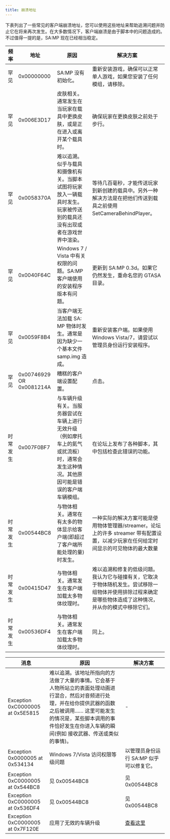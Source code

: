 ```yaml
---
title: 崩溃地址
---
```


下表列出了一些常见的客户端崩溃地址，您可以使用这些地址来帮助追溯问题并防止它在将来再次发生。在大多数情况下，客户端崩溃是由于脚本中的问题造成的。不过值得一提的是，SA:MP 现在已经相当稳定。

| 频率     | 地址                     | 原因                                                         | 解决方案                                                     |
| -------- | ------------------------ | ------------------------------------------------------------ | ------------------------------------------------------------ |
| 罕见     | 0x00000000               | SA:MP 没有初始化。                                           | 重新安装游戏，确保可以正常单人游戏，如果您安装了任何模组，请移除。 |
| 罕见     | 0x006E3D17               | 皮肤相关。通常发生在当玩家在载具中更换皮肤，或是正在进入或离开某个载具时。 | 确保玩家在更换皮肤之前处于步行。                             |
| 罕见     | 0x0058370A               | 难以追溯。似乎与载具和摄像机有关。当脚本试图将玩家放入一辆载具时发生。玩家被传送到的载具还没有出现或者在游戏世界中渲染。 | 等待几百毫秒，才能传送玩家到新创建的载具中。另外一种解决方法是在把他们传送到载具之前使用 SetCameraBehindPlayer。 |
| 罕见     | 0x0040F64C               | Windows 7 / Vista 中有关权限的问题。SA:MP 客户端使用的安装程序版本有问题。 | 更新到 SA:MP 0.3d。如果它仍然发生，重命名您的 GTASA 目录。   |
| 罕见     | 0x0059F8B4               | 当客户端无法加载 SA: MP 物体时发生。通常是因为缺少一个基本文件 samp.img 造成。 | 重新安装客户端。如果使用 Windows Vista/7，请尝试以管理员身份运行安装程序。 |
| 罕见     | 0x00746929 OR 0x0081214A | 糟糕的客户端设置配置。                                       | 点击。                                                       |
| 时常发生 | 0x007F0BF7               | 与车辆升级有关。当服务器尝试在车辆上进行无效升级（例如摩托车上的氮气或扰流板）时，通常会发生这种情况。其他原因可能是错误的客户端车辆模组。 | 在论坛上发布了各种脚本，其中包括检查此错误的功能。           |
| 时常发生 | 0x00544BC8               | 与物体相关。通常在有太多的物体显示给客户端(即超过了客户端所能处理的量)时发生。 | 一种实际的解决方案可能是使用物体管理器/streamer。论坛上的许多 streamer 带有配置设置，以减少玩家在任何给定时间显示的可见物体的最大数量 |
| 时常发生 | 0x00415D47               | 与物体相关。通常发生在客户端加载太多物体纹理时。             | 难以追溯和修复的低级问题。我认为它与碰撞有关，它取决于物体随机发生。尝试移除一组物体并使用排除过程来确定是哪些物体造成了这种情况，并从你的模式中移除它们。 |
| 时常发生 | 0x00536DF4               | 与物体相关。通常发生在客户端加载太多物体纹理时。             | 同上。                                                       |

| 消息                             | 原因                                                                                                                                                                                                                                               | 解决方案                                |
| -------------------------------- | -------------------------------------------------------------------------------------------------------------------------------------------------------------------------------------------------------------------------------------------------- | --------------------------------------- |
| Exception 0xC0000005 at 0x5E5815 | 难以追溯。该地址所指向的方法做了大量的事情。它会基于人物所站立的表面处理动画进行混合，然后对音频进行处理，并在给你提供武器的函数之后被调用…… 这里可能发生的情况是，某些脚本调用的事件恰好发生在你进入车辆的瞬间(例如 接收武器、传送或类似的事情)。 | -                                       |
| Exception 0x0000005 at 0x534134  | Windows 7/Vista 访问权限等级问题                                                                                                                                                                                                                   | 以管理员身份运行 SA:MP 似乎可以修复它。 |
| Exception 0xC0000005 at 0x544BC8 | 见 0x00544BC8                                                                                                                                                                                                                                      | 见 0x00544BC8                           |
| Exception 0xC0000005 at 0x536DF4 | 见 0x00544BC8                                                                                                                                                                                                                                      | 见 0x00544BC8                           |
| Exception 0xC0000005 at 0x7F120E | 应用了无效的车辆升级                                                                                                                                                                                                                               | [查看这里](CommonIssues)                |
